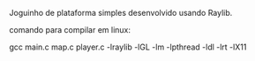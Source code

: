 Joguinho de plataforma simples desenvolvido usando Raylib.

comando para compilar em linux: 

gcc main.c map.c player.c -lraylib -lGL -lm -lpthread -ldl -lrt -lX11